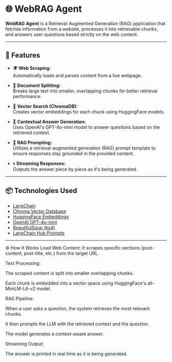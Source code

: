 # 🌐 WebRAG Agent

**WebRAG Agent** is a Retrieval-Augmented Generation (RAG) application that fetches information from a website, processes it into retrievable chunks, and answers user questions based strictly on the web content.

---

## 🚀 Features

- 🌍 **Web Scraping:**  
  Automatically loads and parses content from a live webpage.

- 📖 **Document Splitting:**  
  Breaks large text into smaller, overlapping chunks for better retrieval performance.

- 🔎 **Vector Search (ChromaDB):**  
  Creates vector embeddings for each chunk using HuggingFace models.

- 🤖 **Contextual Answer Generation:**  
  Uses OpenAI's GPT-4o-mini model to answer questions based on the retrieved context.

- 🧩 **RAG Prompting:**  
  Utilizes a retrieval-augmented generation (RAG) prompt template to ensure responses stay grounded in the provided content.

- 🌀 **Streaming Responses:**  
  Outputs the answer piece by piece as it's being generated.

---

## 📦 Technologies Used

- [LangChain](https://github.com/langchain-ai/langchain)
- [Chroma Vector Database](https://docs.trychroma.com/)
- [HuggingFace Embeddings](https://huggingface.co/sentence-transformers/all-MiniLM-L6-v2)
- [OpenAI GPT-4o-mini](https://platform.openai.com/)
- [BeautifulSoup (bs4)](https://www.crummy.com/software/BeautifulSoup/)
- [LangChain Hub Prompts](https://smith.langchain.com/hub)

---

⚙️ How It Works
Load Web Content:
It scrapes specific sections (post-content, post-title, etc.) from the target URL.

Text Processing:

The scraped content is split into smaller overlapping chunks.

Each chunk is embedded into a vector space using HuggingFace's all-MiniLM-L6-v2 model.

RAG Pipeline:

When a user asks a question, the system retrieves the most relevant chunks.

It then prompts the LLM with the retrieved context and the question.

The model generates a context-aware answer.

Streaming Output:

The answer is printed in real time as it is being generated.
